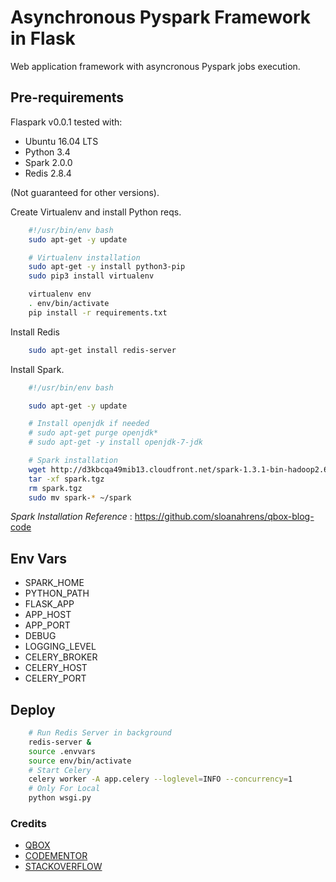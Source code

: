 # Asynchronous Pyspark Framework in Flask

Web application framework with asyncronous Pyspark jobs execution.

## Pre-requirements

Flaspark v0.0.1 tested with:

- Ubuntu 16.04 LTS
- Python 3.4
- Spark 2.0.0
- Redis 2.8.4

(Not guaranteed for other versions).

Create Virtualenv and install Python reqs.

```bash
    #!/usr/bin/env bash
    sudo apt-get -y update

    # Virtualenv installation
    sudo apt-get -y install python3-pip
    sudo pip3 install virtualenv

    virtualenv env
    . env/bin/activate
    pip install -r requirements.txt
```

Install Redis

```bash
    sudo apt-get install redis-server
```

Install Spark.

```bash
    #!/usr/bin/env bash

    sudo apt-get -y update

    # Install openjdk if needed
    # sudo apt-get purge openjdk*
    # sudo apt-get -y install openjdk-7-jdk

    # Spark installation
    wget http://d3kbcqa49mib13.cloudfront.net/spark-1.3.1-bin-hadoop2.6.tgz -O spark.tgz
    tar -xf spark.tgz
    rm spark.tgz
    sudo mv spark-* ~/spark
```

*Spark Installation Reference* : <https://github.com/sloanahrens/qbox-blog-code>

## Env Vars

- SPARK_HOME
- PYTHON_PATH
- FLASK_APP
- APP_HOST
- APP_PORT
- DEBUG
- LOGGING_LEVEL
- CELERY_BROKER
- CELERY_HOST
- CELERY_PORT

## Deploy

```bash
    # Run Redis Server in background
    redis-server &
    source .envvars
    source env/bin/activate
    # Start Celery
    celery worker -A app.celery --loglevel=INFO --concurrency=1
    # Only For Local
    python wsgi.py
```

### Credits

- [QBOX](https://qbox.io/blog/asynchronous-apache-spark-flask-celery-elasticsearch) 
- [CODEMENTOR](https://www.codementor.io/jadianes/building-a-web-service-with-apache-spark-flask-example-app-part2-du1083854)
- [STACKOVERFLOW](https://stackoverflow.com/questions/32719920/access-to-spark-from-flask-app)